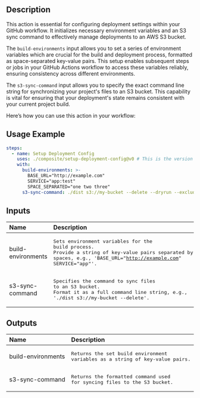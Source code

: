 

<!-- actdocs start -->

## Description

This action is essential for configuring deployment settings within your GitHub workflow.
It initializes necessary environment variables and an S3 sync command to effectively manage deployments to an AWS S3 bucket.

The `build-environments` input allows you to set a series of environment variables which are crucial for the build and deployment process, formatted as space-separated key-value pairs.
This setup enables subsequent steps or jobs in your GitHub Actions workflow to access these variables reliably, ensuring consistency across different environments.

The `s3-sync-command` input allows you to specify the exact command line string for synchronizing your project's files to an S3 bucket.
This capability is vital for ensuring that your deployment's state remains consistent with your current project build.

Here’s how you can use this action in your workflow:

## Usage Example

```yaml
steps:
  - name: Setup Deployment Config
    uses: ./composite/setup-deployment-config@v0 # This is the version of the action
    with:
      build-environments: >-
        BASE_URL="http://example.com"
        SERVICE="app:test"
        SPACE_SEPARATED="one two three"
      s3-sync-command: ./dist s3://my-bucket --delete --dryrun --exclude "*.log" --exclude "test/*"
```

## Inputs

| Name | Description | Default | Required |
| :--- | :---------- | :------ | :------: |
| build-environments | <pre>Sets environment variables for the build process.<br>Provide a string of key-value pairs separated by spaces, e.g., 'BASE_URL="http://example.com" SERVICE="app"'.</pre> | n/a | yes |
| s3-sync-command | <pre>Specifies the command to sync files to an S3 bucket.<br>Format it as a full command line string, e.g., './dist s3://my-bucket --delete'.</pre> | n/a | yes |

## Outputs

| Name | Description |
| :--- | :---------- |
| build-environments | <pre>Returns the set build environment variables as a string of key-value pairs.</pre> |
| s3-sync-command | <pre>Returns the formatted command used for syncing files to the S3 bucket.</pre> |

<!-- actdocs end -->


